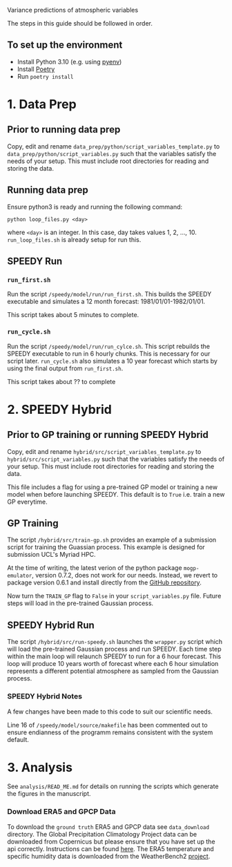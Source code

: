Variance predictions of atmospheric variables

The steps in this guide should be followed in order.

## To set up the environment
- Install Python 3.10 (e.g. using [pyenv](https://github.com/pyenv/pyenv))
- Install [Poetry](https://python-poetry.org/)
- Run `poetry install`

# 1. Data Prep

## Prior to running data prep

Copy, edit and rename `data_prep/python/script_variables_template.py` to `data_prep/python/script_variables.py` such that the variables satisfy the needs of your setup. This must include root directories for reading and storing the data.

## Running data prep

Ensure python3 is ready and running the following command:

```
python loop_files.py <day>
```

where `<day>` is an integer. In this case, day takes values 1, 2, ..., 10.
`run_loop_files.sh` is already setup for run this.

## SPEEDY Run

### `run_first.sh`

Run the script `/speedy/model/run/run_first.sh`. This builds the SPEEDY executable and simulates a 12 month forecast: 1981/01/01-1982/01/01.

This script takes about 5 minutes to complete.

### `run_cycle.sh`

Run the script `/speedy/model/run/run_cylce.sh`. This script rebuilds the SPEEDY executable to run in 6 hourly chunks. This is necessary for our script later. `run_cycle.sh` also simulates a 10 year forecast which starts by using the final output from `run_first.sh`. 

This script takes about ?? to complete

# 2. SPEEDY Hybrid

## Prior to GP training or running SPEEDY Hybrid

Copy, edit and rename `hybrid/src/script_variables_template.py` to `hybrid/src/script_variables.py` such that the variables satisfy the needs of your setup. This must include root directories for reading and storing the data.

This file includes a flag for using a pre-trained GP model or training a new model when before launching SPEEDY. This default is to `True` i.e. train a new GP everytime.

## GP Training

The script `/hybrid/src/train-gp.sh` provides an example of a submission script for training the Guassian process. This example is designed for submission UCL's Myriad HPC. 

At the time of writing, the latest verion of the python package `mogp-emulator`, version 0.7.2, does not work for our needs. Instead, we revert to package version 0.6.1 and install directly from the [GitHub repository](https://github.com/alan-turing-institute/mogp-emulator).

Now turn the `TRAIN_GP` flag to `False` in your `script_variables.py` file. Future steps will load in the pre-trained Gaussian process.

## SPEEDY Hybrid Run

The script `/hybrid/src/run-speedy.sh` launches the `wrapper.py` script which will load the pre-trained Gaussian process and run SPEEDY. Each time step within the main loop will relaunch SPEEDY to run for a 6 hour forecast. This loop will produce 10 years worth of forecast where each 6 hour simulation represents a different potential atmosphere as sampled from the Gaussian process.

### SPEEDY Hybrid Notes

A few changes have been made to this code to suit our scientific needs.

Line 16 of `/speedy/model/source/makefile` has been commented out to ensure endianness of the programm remains consistent with the system default.


# 3. Analysis

See `analysis/READ_ME.md` for details on running the scripts which generate the figures in the manuscript.

### Download ERA5 and GPCP Data
To download the `ground truth` ERA5 and GPCP data see `data_download` directory. The Global Precipitation Climatology Project data can be downloaded from Copernicus but please ensure that you have set up the api correctly. Instructions can be found [here](https://cds.climate.copernicus.eu/how-to-api). The ERA5 temperature and specific humidity data is downloaded from the WeatherBench2 [project](https://weatherbench2.readthedocs.io/en/latest/). 